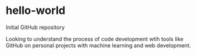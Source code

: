# hello-world
Initial GitHub repository

Looking to understand the process of code development wtih tools like GitHub on personal projects with machine learning and web development.
